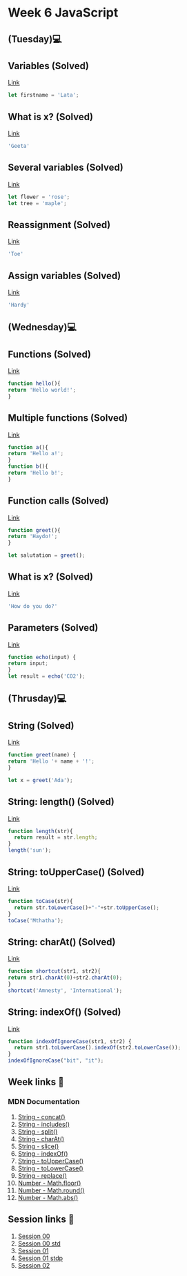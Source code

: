 # Week 6 JavaScript
## (Tuesday)💻
## Variables (Solved)
[Link](https://www.jshero.net/en/koans/var.html)

```javascript
let firstname = 'Lata';
```

## What is x? (Solved)
[Link](https://www.jshero.net/en/koans/jsx01.html)

```javascript
'Geeta'
```

## Several variables (Solved)
[Link](https://www.jshero.net/en/koans/var2.html)

```javascript
let flower = 'rose';
let tree = 'maple';
```

## Reassignment (Solved)
[Link](https://www.jshero.net/en/koans/jsx02.html)

```javascript
'Toe'
```

## Assign variables (Solved)
[Link](https://www.jshero.net/en/koans/jsx03.html)

```javascript
'Hardy'
```

## (Wednesday)💻
## Functions (Solved)
[Link](https://www.jshero.net/en/koans/function.html)

```javascript
function hello(){
return 'Hello world!';
}
```

## Multiple functions (Solved)
[Link](https://www.jshero.net/en/koans/function2.html)

```javascript
function a(){
return 'Hello a!';
}
function b(){
return 'Hello b!';
}
```

## Function calls (Solved)
[Link](https://www.jshero.net/en/koans/functioncall.html)

```javascript
function greet(){
return 'Haydo!';
}

let salutation = greet();
```

## What is x? (Solved)
[Link](https://www.jshero.net/en/koans/jsx05.html)

```javascript
'How do you do?'
```

## Parameters (Solved)
[Link](https://www.jshero.net/en/koans/parameter.html)

```javascript
function echo(input) {
return input;
}
let result = echo('CO2');
```
## (Thrusday)💻
## String (Solved)
[Link](https://www.jshero.net/en/koans/string.html)

```javascript
function greet(name) {
return 'Hello '+ name + '!';
}

let x = greet('Ada');
```

## String: length() (Solved)
[Link](https://www.jshero.net/en/koans/stringlength.html)

```javascript
function length(str){
  return result = str.length;
}
length('sun');
```

## String: toUpperCase() (Solved)
[Link](https://www.jshero.net/en/koans/stringupper.html)

```javascript
function toCase(str){
  return str.toLowerCase()+"-"+str.toUpperCase();
}
toCase('Mthatha');
```

## String: charAt() (Solved)
[Link](https://www.jshero.net/en/koans/stringcharat.html)

```javascript
function shortcut(str1, str2){
return str1.charAt(0)+str2.charAt(0);
}
shortcut('Amnesty', 'International');
```

## String: indexOf() (Solved)
[Link](https://www.jshero.net/en/koans/stringindexof.html)

```javascript
function indexOfIgnoreCase(str1, str2) {
  return str1.toLowerCase().indexOf(str2.toLowerCase());
}
indexOfIgnoreCase("bit", "it");
```
## Week links 🔗

### MDN Documentation

1. [String - concat()](https://developer.mozilla.org/en-US/docs/Web/JavaScript/Reference/Global_Objects/String/concat)
2. [String - includes()](https://developer.mozilla.org/en-US/docs/Web/JavaScript/Reference/Global_Objects/String/includes)
3. [String - split()](https://developer.mozilla.org/en-US/docs/Web/JavaScript/Reference/Global_Objects/String/split)
4. [String - charAt()](https://developer.mozilla.org/en-US/docs/Web/JavaScript/Reference/Global_Objects/String/charAt)
5. [String - slice()](https://developer.mozilla.org/en-US/docs/Web/JavaScript/Reference/Global_Objects/String/slice)
6. [String - indexOf()](https://developer.mozilla.org/en-US/docs/Web/JavaScript/Reference/Global_Objects/String/indexOf)
7. [String - toUpperCase()](https://developer.mozilla.org/en-US/docs/Web/JavaScript/Reference/Global_Objects/String/toUpperCase)
8. [String - toLowerCase()](https://developer.mozilla.org/en-US/docs/Web/JavaScript/Reference/Global_Objects/String/toLowerCase)
9. [String - replace()](https://developer.mozilla.org/en-US/docs/Web/JavaScript/Reference/Global_Objects/String/replace)
10. [Number - Math.floor()](https://developer.mozilla.org/en-US/docs/Web/JavaScript/Reference/Global_Objects/Math/floor)
11. [Number - Math.round()](https://developer.mozilla.org/en-US/docs/Web/JavaScript/Reference/Global_Objects/Math/round)
12. [Number - Math.abs()](https://developer.mozilla.org/en-US/docs/Web/JavaScript/Reference/Global_Objects/Math/abs)

## Session links 🔗

1. [Session 00](https://github.com/corecodeio/FUND04-JS/blob/main/W06/00.js)
1. [Session 00 std](https://github.com/corecodeio/FUND04-JS/blob/main/W06/00stdp.js)
1. [Session 01](https://github.com/corecodeio/FUND04-JS/blob/main/W06/01.js)
1. [Session 01 stdp](https://github.com/corecodeio/FUND04-JS/blob/main/W06/01stdp.js)
1. [Session 02](https://github.com/corecodeio/FUND04-JS/blob/main/W06/02.js)
